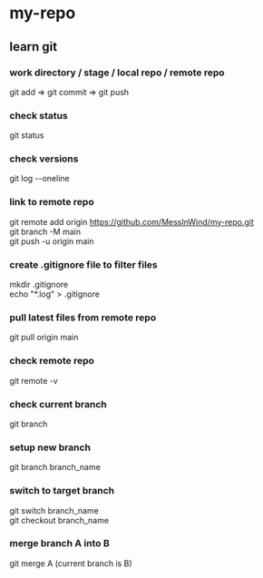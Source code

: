 # my-repo

## learn git

### work directory / stage / local repo / remote repo
git add => git commit => git push

### check status
git status

### check versions
git log --oneline

### link to remote repo
git remote add origin https://github.com/MessInWind/my-repo.git <br>
git branch -M main <br>
git push -u origin main

### create .gitignore file to filter files
mkdir .gitignore <br>
echo "*.log" > .gitignore

### pull latest files from remote repo
git pull origin main

### check remote repo
git remote -v

### check current branch
git branch

### setup new branch
git branch branch_name

### switch to target branch
git switch branch_name <br>
git checkout branch_name

### merge branch A into B
git merge A (current branch is B)